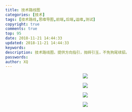 ```yaml
---
title: 技术路线图
categories: [技术]
tags: [技术路线,思维导图,前端,后端,运维,测试]
copyright: true
comments: true
top: 95
date: 2018-11-21 14:44:33
updated: 2018-11-21 14:44:33
keywords: 
description: 技术路线图，提供方向指引，抛砖引玉，不免狗尾续貂。
passwords:
author: XQ 
---
```


<center>

![](https://pictures-1257961856.cos.ap-shanghai.myqcloud.com/images/developer-roadmap-chinese/intro.png)

![](https://pictures-1257961856.cos.ap-shanghai.myqcloud.com/images/developer-roadmap-chinese/frontend.png)

![](https://pictures-1257961856.cos.ap-shanghai.myqcloud.com/images/developer-roadmap-chinese/backend.png)

![](https://pictures-1257961856.cos.ap-shanghai.myqcloud.com/images/developer-roadmap-chinese/devops.png)